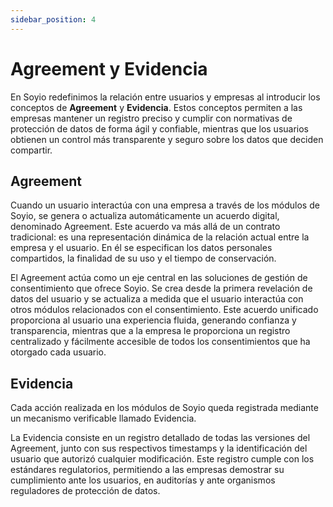 ```yaml
---
sidebar_position: 4
---
```


# Agreement y Evidencia

En Soyio redefinimos la relación entre usuarios y empresas al introducir los conceptos de **Agreement** y **Evidencia**. Estos conceptos permiten a las empresas mantener un registro preciso y cumplir con normativas de protección de datos de forma ágil y confiable, mientras que los usuarios obtienen un control más transparente y seguro sobre los datos que deciden compartir.

## Agreement

Cuando un usuario interactúa con una empresa a través de los módulos de Soyio, se genera o actualiza automáticamente un acuerdo digital, denominado Agreement. Este acuerdo va más allá de un contrato tradicional: es una representación dinámica de la relación actual entre la empresa y el usuario. En él se especifican los datos personales compartidos, la finalidad de su uso y el tiempo de conservación.

El Agreement actúa como un eje central en las soluciones de gestión de consentimiento que ofrece Soyio. Se crea desde la primera revelación de datos del usuario y se actualiza a medida que el usuario interactúa con otros módulos relacionados con el consentimiento. Este acuerdo unificado proporciona al usuario una experiencia fluida, generando confianza y transparencia, mientras que a la empresa le proporciona un registro centralizado y fácilmente accesible de todos los consentimientos que ha otorgado cada usuario.

## Evidencia

Cada acción realizada en los módulos de Soyio queda registrada mediante un mecanismo verificable llamado Evidencia.

La Evidencia consiste en un registro detallado de todas las versiones del Agreement, junto con sus respectivos timestamps y la identificación del usuario que autorizó cualquier modificación. Este registro cumple con los estándares regulatorios, permitiendo a las empresas demostrar su cumplimiento ante los usuarios, en auditorías y ante organismos reguladores de protección de datos.